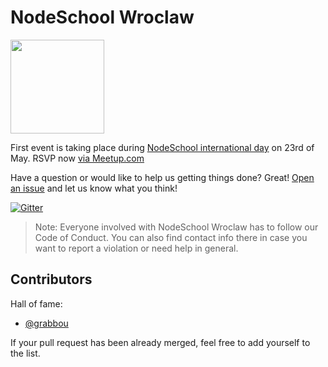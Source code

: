 NodeSchool Wroclaw
=============================

<img src="https://cloud.githubusercontent.com/assets/2464966/7431176/42d93282-f01c-11e4-8572-2e6367851152.png" width="150" />

First event is taking place during [NodeSchool international day](http://nodeschool.io/international-day/) on 23rd of May. RSVP now [via Meetup.com](http://www.meetup.com/nodeschool-wroclaw/events/222231656/)

Have a question or would like to help us getting things done? Great! [Open an issue](https://github.com/nodeschool/wroclaw/issues) and let us know what you think!

[![Gitter](https://badges.gitter.im/Join%20Chat.svg)](https://gitter.im/nodeschool/wroclaw?utm_source=badge&utm_medium=badge&utm_campaign=pr-badge)

> Note: Everyone involved with NodeSchool Wroclaw has to follow our Code of Conduct. You can also find contact info there in case you want to report a violation or need help in general.

## Contributors

Hall of fame:
- [@grabbou](https://github.com/grabbou)

If your pull request has been already merged, feel free to add yourself to the list.
